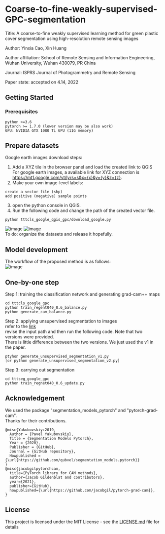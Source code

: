 # Coarse-to-fine-weakly-supervised-GPC-segmentation

Title: A coarse-to-fine weakly supervised learning method for green plastic cover segmentation using high-resolution remote sensing images  

Author: Yinxia Cao, Xin Huang  

Author affiliation: School of Remote Sensing and Information Engineering, Wuhan University, Wuhan 430079, PR China  

Journal: ISPRS Journal of Photogrammetry and Remote Sensing  

Paper state: accepted on 4.14, 2022  

## Getting Started

### Prerequisites

```
python >=3.6
pytorch >= 1.7.0 (lower version may be also work)
GPU: NVIDIA GTX 1080 Ti GPU (11G memory)
```
## Prepare datasets
Google earth images download steps:
1. Add a XYZ tile in the browser panel and load the created link to QGIS  
For google earth images, a available link for XYZ connection is https://mt1.google.com/vt/lyrs=s&x={x}&y={y}&z={z}.   
2. Make your own image-level labels:   
```
create a vector file (shp)   
add positive (negative) sample points
```
3. open the python console in QGIS. 
4. Run the following code and change the path of the created vector file. 
```
python tttcls_google_qgis_gpc/download_google.py
```
![image](https://user-images.githubusercontent.com/39206462/147477579-ecdb5dc8-961a-47e6-ba8a-5b3ab30f38a4.png)
![image](https://user-images.githubusercontent.com/39206462/147477947-4489ce26-903d-4e04-a37e-b2a4d94881cf.png)   
To do: organize the datasets and release it hopefully.

## Model development
The workflow of the proposed method is as follows:   
![image](https://user-images.githubusercontent.com/39206462/164873266-3a94972b-ecee-4b0e-8055-a8f3921d3148.png)

## One-by-one step
Step 1: training the classification network and generating grad-cam++ maps   
```
cd tttcls_google_gpc
python train_regent040_0.6_balance.py
python generate_cam_balance.py
```
Step 2: applying unsupervised segmentation to images   
refer to the [link](https://github.com/kanezaki/pytorch-unsupervised-segmentation)  
revise the input path and then run the following code. Note that two versions were provided.   
There is little difference between the two versions. We just used the v1 in the paper.
```
ptyhon generate_unsupervised_segmentation_v1.py
[or python generate_unsupervised_segmentation_v2.py]
```
Step 3: carrying out segmentation 
```
cd tttseg_google_gpc
python train_regnet040_0.6_update.py
```

## Acknowledgement
We used the package "segmentation_models_pytorch" and "pytorch-grad-cam".   
Thanks for their contributions.  

```
@misc{Yakubovskiy:2019,
  Author = {Pavel Yakubovskiy},
  Title = {Segmentation Models Pytorch},
  Year = {2020},
  Publisher = {GitHub},
  Journal = {GitHub repository},
  Howpublished = {\url{https://github.com/qubvel/segmentation_models.pytorch}}
}
@misc{jacobgilpytorchcam,
  title={PyTorch library for CAM methods},
  author={Jacob Gildenblat and contributors},
  year={2021},
  publisher={GitHub},
  howpublished={\url{https://github.com/jacobgil/pytorch-grad-cam}},
}
```


## License

This project is licensed under the MIT License - see the [LICENSE.md](LICENSE.md) file for details

